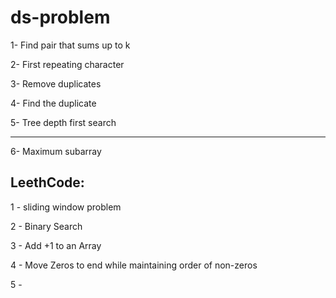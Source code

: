 # ds-problem

1- Find pair that sums up to k

2- First repeating character

3- Remove duplicates

4- Find the duplicate

5- Tree depth first search

--------------------
6- Maximum subarray 





LeethCode:
------------
1 - sliding window problem

2 - Binary Search

3 - Add +1 to an Array

4 - Move Zeros to end while maintaining order of non-zeros

5 - 
